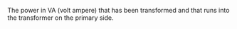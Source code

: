 ﻿The power in VA (volt ampere) that has been transformed and that runs into the transformer on the primary side.

